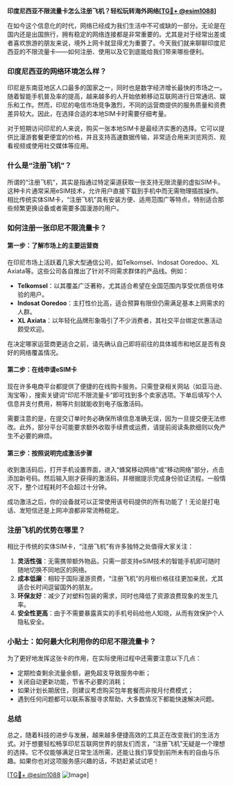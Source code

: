 **印度尼西亚不限流量卡怎么注册飞机？轻松玩转海外网络[[TG💪+ @esim1088](https://t.me/s/esim1088)]**

在如今这个信息化的时代，网络已经成为我们生活中不可或缺的一部分。无论是在国内还是出国旅行，拥有稳定的网络连接都是非常重要的。尤其是对于经常出差或者喜欢旅游的朋友来说，境外上网卡就显得尤为重要了。今天我们就来聊聊印度尼西亚的不限流量卡——如何注册、使用以及它到底能给我们带来哪些便利。

### 印度尼西亚的网络环境怎么样？

印尼是东南亚地区人口最多的国家之一，同时也是数字经济增长最快的市场之一。随着智能手机普及率的提高，越来越多的人开始依赖移动互联网进行日常通讯、娱乐和工作。然而，印尼的电信市场竞争激烈，不同的运营商提供的服务质量和资费差异较大。因此，在选择合适的本地SIM卡时需要仔细考量。

对于短期访问印尼的人来说，购买一张本地SIM卡是最经济实惠的选择。它可以提供比漫游套餐更便宜的价格，并且支持高速数据传输，非常适合用来浏览网页、观看视频或使用社交媒体等应用。

### 什么是“注册飞机”？

所谓的“注册飞机”，其实是指通过特定渠道获取一张支持无限流量的虚拟SIM卡。这种卡片通常采用eSIM技术，允许用户直接下载到手机中而无需物理插拔操作。相比传统实体SIM卡，“注册飞机”具有安装方便、适用范围广等特点，特别适合那些频繁更换设备或者需要多国漫游的用户。

### 如何注册一张印尼不限流量卡？

#### 第一步：了解市场上的主要运营商
在印尼市场上活跃着几家大型通信公司，如Telkomsel、Indosat Ooredoo、XL Axiata等。这些公司各自推出了针对不同需求群体的产品线。例如：
- **Telkomsel**：以其覆盖广泛著称，尤其适合希望在全国范围内享受优质信号体验的用户。
- **Indosat Ooredoo**：主打性价比高，适合预算有限但仍需满足基本上网需求的人群。
- **XL Axiata**：以年轻化品牌形象吸引了不少消费者，其社交平台绑定优惠活动颇受欢迎。

在决定哪家运营商更适合之前，请先确认自己即将前往的具体城市和地区是否有良好的网络覆盖情况。

#### 第二步：在线申请eSIM卡
现在许多电商平台都提供了便捷的在线购卡服务。只需登录相关网站（如亚马逊、淘宝等），搜索关键词“印尼不限流量卡”即可找到多个卖家选项。下单后填写个人信息并支付费用，稍等片刻就能收到电子版激活码。

需要注意的是，在提交订单时务必确保所填信息准确无误，因为一旦提交便无法修改。此外，部分平台可能要求额外收取手续费或运费，请提前阅读条款细则以免产生不必要的麻烦。

#### 第三步：按照说明完成激活步骤
收到激活码后，打开手机设置界面，进入“蜂窝移动网络”或“移动网络”部分，点击添加新号码。然后输入刚才获得的激活码，并根据提示完成身份验证流程。一般情况下，整个过程耗时不会超过十分钟。

成功激活之后，你的设备就可以正常使用该号码提供的所有功能了！无论是打电话、发短信还是上网冲浪都非常流畅稳定。

### 注册飞机的优势在哪里？

相比于传统的实体SIM卡，“注册飞机”有许多独特之处值得大家关注：

1. **灵活性强**：无需携带额外物品，只需一部支持eSIM技术的智能手机即可随时随地切换不同地区的网络。
2. **成本低廉**：相较于国际漫游资费，“注册飞机”的月租价格往往更加亲民，尤其适合长时间逗留国外的朋友。
3. **环保友好**：减少了对塑料包装的需求，同时也降低了资源浪费现象的发生几率。
4. **安全性更高**：由于不需要暴露真实的手机号码给他人知晓，从而有效保护个人隐私安全。

### 小贴士：如何最大化利用你的印尼不限流量卡？

为了更好地发挥这张卡的作用，在实际使用过程中还需要注意以下几点：
- 定期检查剩余流量余额，避免超支导致服务中断；
- 关闭自动更新功能，节省不必要的消耗；
- 如果计划长期居住，则建议考虑购买包年套餐而非按月付费模式；
- 遇到任何问题都可以联系客服寻求帮助，大多数情况下都能快速解决问题。

### 总结

总之，随着科技的进步与发展，越来越多便捷高效的工具正在改变我们的生活方式。对于想要轻松畅享印尼互联网世界的朋友们而言，“注册飞机”无疑是一个理想的选择。它不仅能够满足日常生活所需，还能让我们享受到前所未有的自由与乐趣。如果你也对这项服务感兴趣的话，不妨赶紧试试吧！

[[TG💪+ @esim1088](https://t.me/s/esim1088) ![Image](https://i.postimg.cc/4NQfJmqS/Snipaste-2025-05-13-00-14-12.png)]